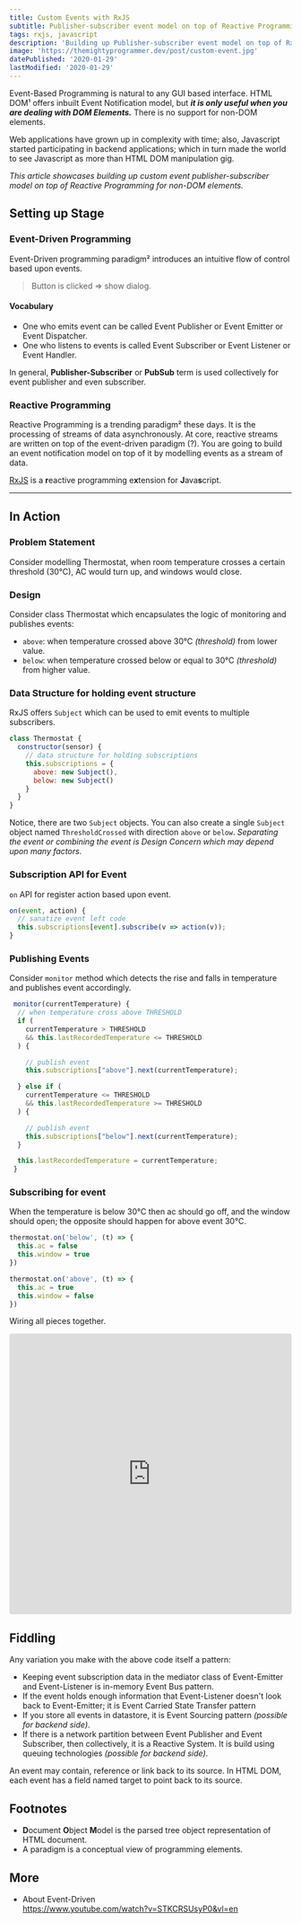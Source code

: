 ```yaml
---
title: Custom Events with RxJS
subtitle: Publisher-subscriber event model on top of Reactive Programming.
tags: rxjs, javascript
description: 'Building up Publisher-subscriber event model on top of RxJS.'
image: 'https://themightyprogrammer.dev/post/custom-event.jpg'
datePublished: '2020-01-29'
lastModified: '2020-01-29'
---
```


Event-Based Programming is natural to any GUI based interface. HTML DOM¹ offers inbuilt Event Notification model, but **_it is only useful when you are dealing with DOM Elements._** There is no support for non-DOM elements.

Web applications have grown up in complexity with time; also, Javascript started participating in backend applications; which in turn made the world to see Javascript as more than HTML DOM manipulation gig.

_This article showcases building up custom event publisher-subscriber model on top of Reactive Programming for non-DOM elements._

## Setting up Stage

### Event-Driven Programming

Event-Driven programming paradigm² introduces an intuitive flow of control based upon events.

> Button is clicked => show dialog.

#### Vocabulary

- One who emits event can be called Event Publisher or Event Emitter or Event Dispatcher.
- One who listens to events is called Event Subscriber or Event Listener or Event Handler.

In general, **Publisher-Subscriber** or **PubSub** term is used collectively for event publisher and even subscriber.

### Reactive Programming

Reactive Programming is a trending paradigm² these days. It is the processing of streams of data asynchronously. At core, reactive streams are written on top of the event-driven paradigm (?). You are going to build an event notification model on top of it by modelling events as a stream of data.

[RxJS](https://rxjs-dev.firebaseapp.com/) is a <b>r</b>eactive programming e<b>x</b>tension for <b>J</b>ava<b>s</b>cript.

---

## In Action

### Problem Statement

Consider modelling Thermostat, when room temperature crosses a certain threshold (30°C), AC would turn up, and windows would close.

### Design

Consider class Thermostat which encapsulates the logic of monitoring and publishes events:

- `above`: when temperature crossed above 30°C _(threshold)_ from lower value.
- `below`: when temperature crossed below or equal to 30°C _(threshold)_ from higher value.

### Data Structure for holding event structure

RxJS offers `Subject` which can be used to emit events to multiple subscribers.

```js
class Thermostat {
  constructor(sensor) {
    // data structure for holding subscriptions
    this.subscriptions = {
      above: new Subject(),
      below: new Subject()
    }
  }
}
```

Notice, there are two `Subject` objects. You can also create a single `Subject` object named `ThresholdCrossed` with direction `above` or `below`. _Separating the event or combining the event is Design Concern which may depend upon many factors._

### Subscription API for Event

`on` API for register action based upon event.

```js
on(event, action) {
  // sanatize event left code
  this.subscriptions[event].subscribe(v => action(v));
}
```

### Publishing Events

Consider `monitor` method which detects the rise and falls in temperature and publishes event accordingly.

```js
 monitor(currentTemperature) {
  // when temperature cross above THRESHOLD
  if (
    currentTemperature > THRESHOLD
    && this.lastRecordedTemperature <= THRESHOLD
  ) {

    // publish event
    this.subscriptions["above"].next(currentTemperature);

  } else if (
    currentTemperature <= THRESHOLD
    && this.lastRecordedTemperature >= THRESHOLD
  ) {

    // publish event
    this.subscriptions["below"].next(currentTemperature);
  }

  this.lastRecordedTemperature = currentTemperature;
 }
```

### Subscribing for event 

When the temperature is below 30°C then ac should go off, and the window should open; the opposite should happen for above event 30°C.

```js
thermostat.on('below', (t) => {
  this.ac = false
  this.window = true
})

thermostat.on('above', (t) => {
  this.ac = true
  this.window = false
})
```

Wiring all pieces together.

<iframe
     src="https://codesandbox.io/embed/custom-event-rxjs-ho0n5?fontsize=14&theme=light&view=preview"
     style="width:100%; height:500px; border:0; border-radius: 4px; overflow:hidden;"
     title="custom-event-rxjs"
     allow="geolocation; microphone; camera; midi; vr; accelerometer; gyroscope; payment; ambient-light-sensor; encrypted-media; usb"
     sandbox="allow-modals allow-forms allow-popups allow-scripts allow-same-origin"
   ></iframe>

## Fiddling

Any variation you make with the above code itself a pattern:

- Keeping event subscription data in the mediator class of Event-Emitter and Event-Listener is in-memory Event Bus pattern.
- If the event holds enough information that Event-Listener doesn't look back to Event-Emitter; it is Event Carried State Transfer pattern
- If you store all events in datastore, it is Event Sourcing pattern _(possible for backend side)_.
- If there is a network partition between Event Publisher and Event Subscriber, then collectively, it is a Reactive System. It is build using queuing technologies _(possible for backend side)_.

An event may contain, reference or link back to its source. In HTML DOM, each event has a field named target to point back to its source.

## Footnotes

- <b>D</b>ocument <b>O</b>bject <b>M</b>odel is the parsed tree object representation of HTML document.
- A paradigm is a conceptual view of programming elements.

## More

- About Event-Driven  
  https://www.youtube.com/watch?v=STKCRSUsyP0&vl=en
